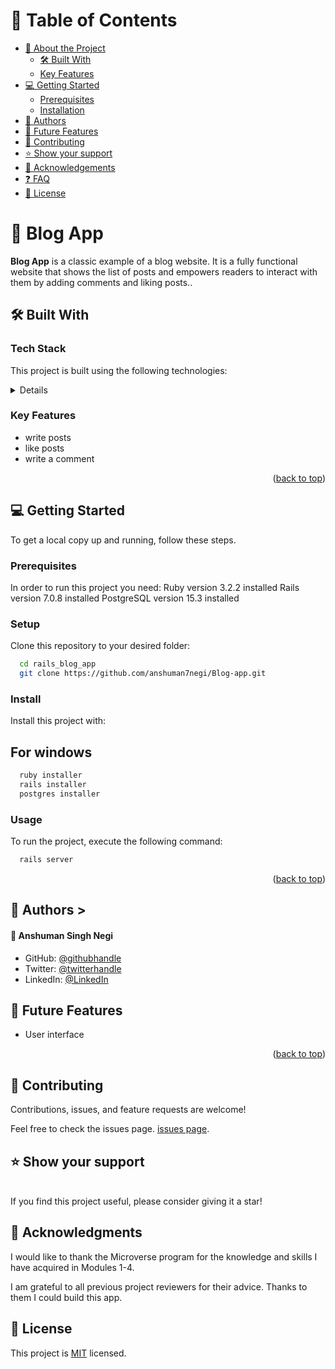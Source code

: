 

# 📗 Table of Contents

- [📖 About the Project](#about-project)
  - [🛠 Built With](#built-with)
  - [Key Features](#key-features)
- [💻 Getting Started](#getting-started)
  - [Prerequisites](#prerequisites)
  - [Installation](#installation)
- [👥 Authors](#authors)
- [🔭 Future Features](#future-features)
- [🤝 Contributing](#contributing)
- [⭐️ Show your support](#support)
- [🙏 Acknowledgements](#acknowledgements)
- [❓ FAQ](#faq)
- [📝 License](#license)

<!-- PROJECT DESCRIPTION -->

# 📖 Blog App<a name="about-project"></a>

**Blog App** is a classic example of a blog website. It is a fully functional website that shows the list of posts and empowers readers to interact with them by adding comments and liking posts..


## 🛠 Built With <a name="built-with"></a>

### Tech Stack

This project is built using the following technologies:

<details>
  <ul>
    <li>Ruby</li>
    <li>Ruby on Rails</li>
    <li>PostgreSQL</li>
  </ul>
</details>

### Key Features <a name="key-features"></a>

- write posts
- like posts
- write a comment

<p align="right">(<a href="#readme-top">back to top</a>)</p>

<!-- GETTING STARTED -->

## 💻 Getting Started <a name="getting-started"></a>

To get a local copy up and running, follow these steps.

### Prerequisites

In order to run this project you need:
Ruby version 3.2.2 installed
Rails version 7.0.8 installed
PostgreSQL version 15.3 installed

### Setup

Clone this repository to your desired folder:

```sh
  cd rails_blog_app
  git clone https://github.com/anshuman7negi/Blog-app.git
```

### Install

Install this project with:

## For windows
```sh
  ruby installer
  rails installer
  postgres installer
```
### Usage

To run the project, execute the following command:

```sh
  rails server
```

<p align="right">(<a href="#readme-top">back to top</a>)</p>

<!-- AUTHORS -->

## 👥 Authors <a name="authors"></a>>

#### 👤 Anshuman Singh Negi
- GitHub: [@githubhandle](https://github.com/anshuman7negi)
- Twitter: [@twitterhandle](https://twitter.com/AnshumanNegi108)
- LinkedIn: [@LinkedIn](https://www.linkedin.com/in/anshuman-singh-negi-33779a224/)

## 🔭 Future Features <a name="future-features"></a>

- User interface

<p align="right">(<a href="#readme-top">back to top</a>)</p>

<!-- CONTRIBUTING -->
## 🤝 Contributing <a name="contributing"></a>

Contributions, issues, and feature requests are welcome!

Feel free to check the issues page.
[issues page](https://github.com/anshuman7negi/Blog-app/issues).

## ⭐️ Show your support <a name="support"></a>
<br>
If you find this project useful, please consider giving it a star!


<!-- ACKNOWLEDGEMENTS -->
## 🙏 Acknowledgments <a name="acknowledgements"></a>
I would like to thank the Microverse program for the knowledge and skills I have acquired in Modules 1-4.

I am grateful to all previous project reviewers for their advice. Thanks to them I could build this app.

<!-- LICENSE -->
## 📝 License <a name="license"></a>
This project is [MIT](./LICENSE) licensed.

